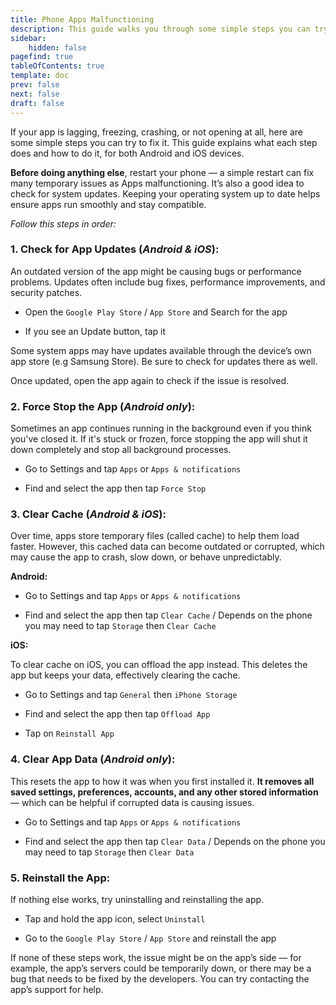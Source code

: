 ```yaml
---
title: Phone Apps Malfunctioning
description: This guide walks you through some simple steps you can try to fix malfunctioning phone apps!
sidebar:
    hidden: false
pagefind: true
tableOfContents: true
template: doc
prev: false
next: false
draft: false
---
```


If your app is lagging, freezing, crashing, or not opening at all, here are some simple steps you can try to fix it. This guide explains what each step does and how to do it, for both Android and iOS devices.

**Before doing anything else**, restart your phone — a simple restart can fix many temporary issues as Apps malfunctioning. It’s also a good idea to check for system updates. Keeping your operating system up to date helps ensure apps run smoothly and stay compatible.

*Follow this steps in order:*

### 1. Check for App Updates (*Android & iOS*):
An outdated version of the app might be causing bugs or performance problems. Updates often include bug fixes, performance improvements, and security patches.

- Open the `Google Play Store` / `App Store` and Search for the app

- If you see an Update button, tap it

Some system apps may have updates available through the device’s own app store (e.g Samsung Store). Be sure to check for updates there as well.

Once updated, open the app again to check if the issue is resolved.

### 2. Force Stop the App (*Android only*):
Sometimes an app continues running in the background even if you think you've closed it. If it's stuck or frozen, force stopping the app will shut it down completely and stop all background processes.

- Go to Settings and tap `Apps` or `Apps & notifications`

- Find and select the app then tap `Force Stop`

### 3. Clear Cache (*Android & iOS*):
Over time, apps store temporary files (called cache) to help them load faster. However, this cached data can become outdated or corrupted, which may cause the app to crash, slow down, or behave unpredictably.

**Android:**

- Go to Settings and tap `Apps` or `Apps & notifications`

- Find and select the app then tap `Clear Cache` / Depends on the phone you may need to tap `Storage` then `Clear Cache`

**iOS:**

To clear cache on iOS, you can offload the app instead. This deletes the app but keeps your data, effectively clearing the cache.

- Go to Settings and tap `General` then `iPhone Storage`

- Find and select the app then tap `Offload App`

- Tap on `Reinstall App`

### 4. Clear App Data (*Android only*):
This resets the app to how it was when you first installed it. **It removes all saved settings, preferences, accounts, and any other stored information** — which can be helpful if corrupted data is causing issues.

- Go to Settings and tap `Apps` or `Apps & notifications`

- Find and select the app then tap `Clear Data` / Depends on the phone you may need to tap `Storage` then `Clear Data`

### 5. Reinstall the App:
If nothing else works, try uninstalling and reinstalling the app.

- Tap and hold the app icon, select `Uninstall`

- Go to the `Google Play Store` / `App Store` and reinstall the app



If none of these steps work, the issue might be on the app’s side — for example, the app’s servers could be temporarily down, or there may be a bug that needs to be fixed by the developers. You can try contacting the app’s support for help.

